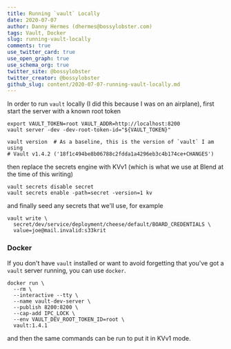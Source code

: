 ```yaml
---
title: Running `vault` Locally
date: 2020-07-07
author: Danny Hermes (dhermes@bossylobster.com)
tags: Vault, Docker
slug: running-vault-locally
comments: true
use_twitter_card: true
use_open_graph: true
use_schema_org: true
twitter_site: @bossylobster
twitter_creator: @bossylobster
github_slug: content/2020-07-07-running-vault-locally.md
---
```


In order to run `vault` locally (I did this because I was on an airplane),
first start the server with a known root token

```console
export VAULT_TOKEN=root VAULT_ADDR=http://localhost:8200
vault server -dev -dev-root-token-id="${VAULT_TOKEN}"

vault version  # As a baseline, this is the version of `vault` I am using
# Vault v1.4.2 ('18f1c494be8b06788c2fdda1a4296eb3c4b174ce+CHANGES')
```

then replace the secrets engine with KVv1 (which is what we use at Blend at
the time of this writing)

```console
vault secrets disable secret
vault secrets enable -path=secret -version=1 kv
```

and finally seed any secrets that we'll use, for example

```console
vault write \
  secret/dev/service/deployment/cheese/default/BOARD_CREDENTIALS \
  value=joe@mail.invalid:s33krit
```

### Docker

If you don't have `vault` installed or want to avoid forgetting that you've
got a `vault` server running, you can use `docker`.

```console
docker run \
  --rm \
  --interactive --tty \
  --name vault-dev-server \
  --publish 8200:8200 \
  --cap-add IPC_LOCK \
  --env VAULT_DEV_ROOT_TOKEN_ID=root \
  vault:1.4.1
```

and then the same commands can be run to put it in KVv1 mode.
